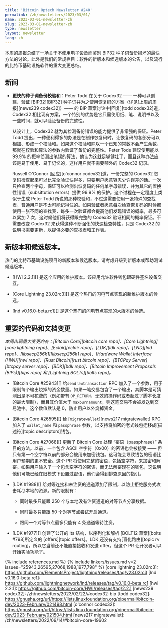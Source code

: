```yaml
---
title: 'Bitcoin Optech Newsletter #240'
permalink: /zh/newsletters/2023/03/01/
name: 2023-03-01-newsletter-zh
slug: 2023-03-01-newsletter-zh
type: newsletter
layout: newsletter
lang: zh
---
```

本周的周报总结了一场关于不使用电子设备而鉴别 BIP32 种子词备份损坏的最快方法的讨论。此外是我们的常规栏目：软件的新版本和候选版本的公告，以及流行的比特币基础设施软件的重大变更总结。

## 新闻

- **<!--faster-seed-backup-checksums-->更快的种子词备份校验和**：Peter Todd 在关于 Codex32  —— 一种可以创建、验证 [BIP32][BIP32] 种子词并为之使用恢复码的方案（详见[上周的周报][news239 codex32]）—— 的 BIP 草案讨论中[回复][todd codex32]道，Codex32 相比现有方案，一个特别的优势是它只需使用纸、笔、说明书以及一些时间，就可以验证备份的完整性。

    从设计上，Codex32 就为其检测备份错误的能力提供了非常强的保证。Peter Todd 提出，一种便利得多的办法是在制作恢复码时，让恢复码的各部分可以相加、形成一个校验和。如果这个校验和除以一个已知的常数不会产生余数，那就在校验和算法的参数内验证了备份的完整性。Peter Tode 建议使用能以 99.9% 的概率侦测出笔误的算法，他认为这就足够健壮了，而且这种办法应该是易于使用、易于记忆的，这样用户就不需要额外的 Codex32 记录。

    Russell O'Connor [回应][o'connor codex32]道，一份完整的 Codex32 恢复码检查起来可以比完全验证快得多，只要用户愿意容忍少许误差的话。一次只检查两个字母，保证可以检测出恢复码的任何单字母错误，并为其它的置换性错误（subsittution errors）提供 99.9% 的保护。这个过程在一定程度上类似于生成 Peter Todd 所说的那种校验和，不过这需要使用一张特殊的查找表，普通用户是不太可能记得住的。如果验证者愿意每次检查恢复码的时候都使用一张不同的查找表，每多一次验证都会提高他们发现错误的概率，最多可以累加 7 次，这时候他们将获得跟完整的 Codex32 验证相同的概率保证。不需要改变 Codex32 来获得这种不断强化的快速检查特性，只是 Codex32 的说明书需要更新，以提供必要的查找表和工作表。

## 新版本和候选版本。

热门的比特币基础设施项目的新版本和候选版本。请考虑升级到新版本或帮助测试候选版本。

- [HWI 2.2.1][] 是这个应用的维护版本。该应用允许软件钱包跟硬件签名设备交互。

- [Core Lightning 23.02rc3][] 是这个热门的闪电节点实现的新维护版本的候选。

- [lnd v0.16.0-beta.rc1][] 是这个热门的闪电节点实现的大版本的候选。

## 重要的代码和文档变更

*本周出现重大变更的有：[Bitcoin Core][bitcoin core repo]、[Core Lightning][core lightning repo]、[Eclair][eclair repo]、[LDK][ldk repo]、[LND][lnd repo]、[libsecp256k1][libsecp256k1 repo]、[Hardware Wallet Interface (HWI)][hwi repo]、[Rust Bitcoin][rust bitcoin repo]、[BTCPay Server][btcpay server repo]、[BDK][bdk repo]、[Bitcoin Improvement Proposals (BIPs)][bips repo] 和 [Lightning BOLTs][bolts repo]。*

- [Bitcoin Core #25943][] 给`sendrawtransaction` RPC 加入了一个参数，用于限制每个输出烧掉的资金数量。如果一笔交易包含了一个输出，其脚本是可猜测出是不可花费的（例如带有 `OP_RETURN`、无效的操作码或者超过了脚本长度的最大限制），而且其价值大于 `maxburnamount`，则这笔交易不会被发送到交易池中。这个数值默认是 0，防止用户以外烧掉资金。

- [Bitcoin Core #26595][] 给 [`migratewallet`][news217 migratewallet] RPC 加入了 `wallet_name` 和 `passphrase` 参数，以支持将加密的老式钱包迁移成[描述符][topic descriptors]钱包。

- [Bitcoin Core #27068][] 更新了 Bitcoin Core 处理 “密语（passphrase）” 条目的方法。以前，一个包含 ASCII 空字符（0x00）的密语也会被接受 —— 但只有第一个空字符以前的部分会被用来加密钱包。这可能会导致钱包的密语比用户预期的更不安全。这个 PR 将使用完整的密语，包括空字符，来加密和解密。如果用户输入了一个包含空字符的密语，而无法解密现在的钱包，这说明他们可能已经在旧模式下设置过密语，他们会得到排查原因的指引。

- [LDK #1988][] 给对等连接和未注资的通道添加了限制，以防止拒绝服务式攻击耗尽本地的资源。新的限制有：

    - 同时最多只能跟 250 个与本地没有注资通道的对等节点分享数据。

    - 同时最多只能跟 50 个对等节点尝试开启通道。

    - 跟同一个对等节点最多只能有 4 条通道等待注资。

- [LDK #1977][] 创建了公开的 its 结构，以序列化和解析 [BOLT12 草案][bolts #798]所定义的 [offers][topic offers]。LDK 还没有支持[盲化路由][topic rv routing]，所以它当前还不能直接接收和发送 offer。但这个 PR 让开发者可以开始实验功能了。

{% include references.md %}
{% include linkers/issues.md v=2 issues="25943,26595,27068,1988,1977,798" %}
[core lightning 23.02rc3]: https://github.com/ElementsProject/lightning/releases/tag/v23.02rc3
[lnd v0.16.0-beta.rc1]: https://github.com/lightningnetwork/lnd/releases/tag/v0.16.0-beta.rc1
[hwi 2.2.1]: https://github.com/bitcoin-core/HWI/releases/tag/2.2.1
[news239 codex32]: /zh/newsletters/2023/02/22/#codex32-bip
[todd codex32]: https://gnusha.org/url/https://lists.linuxfoundation.org/pipermail/bitcoin-dev/2023-February/021498.html
[o'connor codex32]: https://gnusha.org/url/https://lists.linuxfoundation.org/pipermail/bitcoin-dev/2023-February/021504.html
[news217 migratewallet]: /zh/newsletters/2022/09/14/#bitcoin-core-19602

